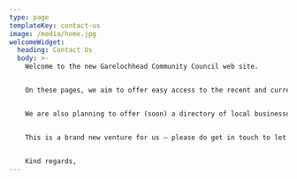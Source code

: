 ```yaml
---
type: page
templateKey: contact-us
image: /media/home.jpg
welcomeWidget:
  heading: Contact Us
  body: >-
    Welcome to the new Garelochhead Community Council web site.


    On these pages, we aim to offer easy access to the recent and current activities of the Community Council, as well as useful links to what’s happening in general in and around Garelochhead.


    We are also planning to offer (soon) a directory of local businesses, and lists of links to helpful contacts – we hope these might benefit residents and visitors alike.


    This is a brand new venture for us – please do get in touch to let us know what you would like to see on the site!


    Kind regards,
---
```

